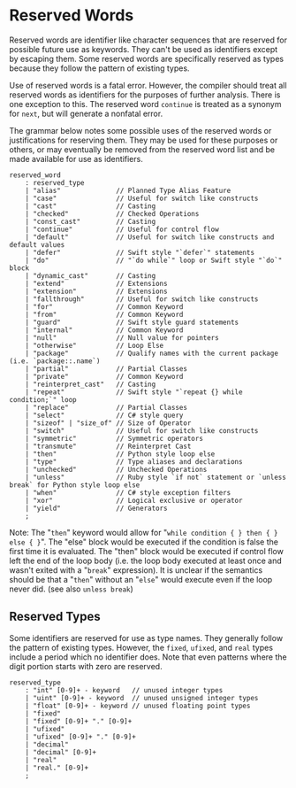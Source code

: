 # Reserved Words

Reserved words are identifier like character sequences that are reserved for possible future use as keywords. They can't be used as identifiers except by escaping them. Some reserved words are specifically reserved as types because they follow the pattern of existing types.

Use of reserved words is a fatal error. However, the compiler should treat all reserved words as identifiers for the purposes of further analysis. There is one exception to this. The reserved word `continue` is treated as a synonym for `next`, but will generate a nonfatal error.

The grammar below notes some possible uses of the reserved words or justifications for reserving them. They may be used for these purposes or others, or may eventually be removed from the reserved word list and be made available for use as identifiers.

```grammar
reserved_word
    : reserved_type
    | "alias"              // Planned Type Alias Feature
    | "case"               // Useful for switch like constructs
    | "cast"               // Casting
    | "checked"            // Checked Operations
    | "const_cast"         // Casting
    | "continue"           // Useful for control flow
    | "default"            // Useful for switch like constructs and default values
    | "defer"              // Swift style "`defer`" statements
    | "do"                 // "`do while`" loop or Swift style "`do`" block
    | "dynamic_cast"       // Casting
    | "extend"             // Extensions
    | "extension"          // Extensions
    | "fallthrough"        // Useful for switch like constructs
    | "for"                // Common Keyword
    | "from"               // Common Keyword
    | "guard"              // Swift style guard statements
    | "internal"           // Common Keyword
    | "null"               // Null value for pointers
    | "otherwise"          // Loop Else
    | "package"            // Qualify names with the current package (i.e. `package::.name`)
    | "partial"            // Partial Classes
    | "private"            // Common Keyword
    | "reinterpret_cast"   // Casting
    | "repeat"             // Swift style "`repeat {} while condition;`" loop
    | "replace"            // Partial Classes
    | "select"             // C# style query
    | "sizeof" | "size_of" // Size of Operator
    | "switch"             // Useful for switch like constructs
    | "symmetric"          // Symmetric operators
    | "transmute"          // Reinterpret Cast
    | "then"               // Python style loop else
    | "type"               // Type aliases and declarations
    | "unchecked"          // Unchecked Operations
    | "unless"             // Ruby style `if not` statement or `unless break` for Python style loop else
    | "when"               // C# style exception filters
    | "xor"                // Logical exclusive or operator
    | "yield"              // Generators
    ;
```

Note: The "`then`" keyword would allow for "`while condition { } then { } else { }`". The "else" block would be executed if the condition is false the first time it is evaluated. The "then" block would be executed if control flow left the end of the loop body (i.e. the loop body executed at least once and wasn't exited with a "`break`" expression). It is unclear if the semantics should be that a "`then`" without an "`else`" would execute even if the loop never did. (see also `unless break`)

## Reserved Types

Some identifiers are reserved for use as type names. They generally follow the pattern of existing types. However, the `fixed`, `ufixed`, and `real` types include a period which no identifier does. Note that even patterns where the digit portion starts with zero are reserved.

```grammar
reserved_type
    : "int" [0-9]+ - keyword   // unused integer types
    | "uint" [0-9]+ - keyword  // unused unsigned integer types
    | "float" [0-9]+ - keyword // unused floating point types
    | "fixed"
    | "fixed" [0-9]+ "." [0-9]+
    | "ufixed"
    | "ufixed" [0-9]+ "." [0-9]+
    | "decimal"
    | "decimal" [0-9]+
    | "real"
    | "real." [0-9]+
    ;
```
